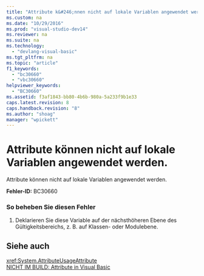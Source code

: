 ```yaml
---
title: "Attribute k&#246;nnen nicht auf lokale Variablen angewendet werden."
ms.custom: na
ms.date: "10/29/2016"
ms.prod: "visual-studio-dev14"
ms.reviewer: na
ms.suite: na
ms.technology: 
  - "devlang-visual-basic"
ms.tgt_pltfrm: na
ms.topic: "article"
f1_keywords: 
  - "bc30660"
  - "vbc30660"
helpviewer_keywords: 
  - "BC30660"
ms.assetid: f3af1843-bb80-4b6b-980a-5a233f9b1e33
caps.latest.revision: 8
caps.handback.revision: "8"
ms.author: "shoag"
manager: "wpickett"
---
```

# Attribute k&#246;nnen nicht auf lokale Variablen angewendet werden.
Attribute können nicht auf lokale Variablen angewendet werden.  
  
 **Fehler\-ID:** BC30660  
  
### So beheben Sie diesen Fehler  
  
1.  Deklarieren Sie diese Variable auf der nächsthöheren Ebene des Gültigkeitsbereichs, z. B. auf Klassen\- oder Modulebene.  
  
## Siehe auch  
 <xref:System.AttributeUsageAttribute>   
 [NICHT IM BUILD: Attribute in Visual Basic](assetId:///620bfc0e-4582-4c8b-8432-ebc5c3dccc22)